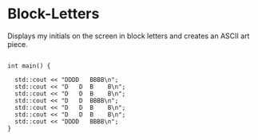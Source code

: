 # Block-Letters

Displays my initials on the screen in block letters and creates an ASCII art piece.<br/>



```#include <iostream>

int main() {

  std::cout << "DDDD   BBBB\n";
  std::cout << "D   D  B    B\n";
  std::cout << "D   D  B    B\n";
  std::cout << "D   D  BBBB\n";
  std::cout << "D   D  B    B\n";
  std::cout << "D   D  B    B\n";
  std::cout << "DDDD   BBBB\n";
}
```
